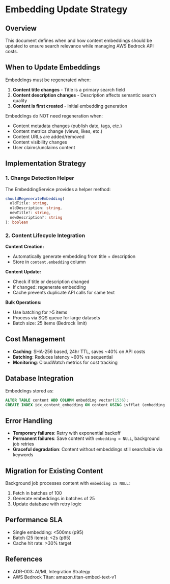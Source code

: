 # Embedding Update Strategy

## Overview

This document defines when and how content embeddings should be updated to ensure search relevance while managing AWS Bedrock API costs.

## When to Update Embeddings

Embeddings must be regenerated when:

1. **Content title changes** - Title is a primary search field
2. **Content description changes** - Description affects semantic search quality  
3. **Content is first created** - Initial embedding generation

Embeddings do NOT need regeneration when:

- Content metadata changes (publish date, tags, etc.)
- Content metrics change (views, likes, etc.)
- Content URLs are added/removed
- Content visibility changes
- User claims/unclaims content

## Implementation Strategy

### 1. Change Detection Helper

The EmbeddingService provides a helper method:

```typescript
shouldRegenerateEmbedding(
  oldTitle: string,
  oldDescription: string,
  newTitle?: string,
  newDescription?: string
): boolean
```

### 2. Content Lifecycle Integration

**Content Creation:**
- Automatically generate embedding from title + description
- Store in `content.embedding` column

**Content Update:**
- Check if title or description changed
- If changed: regenerate embedding
- Cache prevents duplicate API calls for same text

**Bulk Operations:**
- Use batching for >5 items
- Process via SQS queue for large datasets
- Batch size: 25 items (Bedrock limit)

## Cost Management

- **Caching**: SHA-256 based, 24hr TTL, saves ~40% on API costs
- **Batching**: Reduces latency ~60% vs sequential
- **Monitoring**: CloudWatch metrics for cost tracking

## Database Integration

Embeddings stored as:
```sql
ALTER TABLE content ADD COLUMN embedding vector(1536);
CREATE INDEX idx_content_embedding ON content USING ivfflat (embedding vector_cosine_ops);
```

## Error Handling

- **Temporary failures**: Retry with exponential backoff
- **Permanent failures**: Save content with `embedding = NULL`, background job retries
- **Graceful degradation**: Content without embeddings still searchable via keywords

## Migration for Existing Content

Background job processes content with `embedding IS NULL`:
1. Fetch in batches of 100
2. Generate embeddings in batches of 25
3. Update database with retry logic

## Performance SLA

- Single embedding: <500ms (p95)
- Batch (25 items): <2s (p95)  
- Cache hit rate: >30% target

## References

- ADR-003: AI/ML Integration Strategy
- AWS Bedrock Titan: amazon.titan-embed-text-v1
